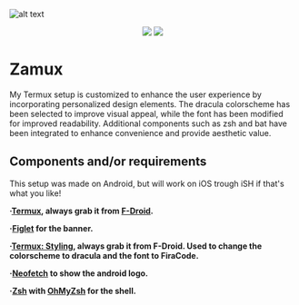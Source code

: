 ![alt text](https://github.com/zazaserty/Zamux/blob/main/attachments/setup.jpg)

<div align="center">

![](https://img.shields.io/github/last-commit/zazaserty/Zamux?style=flat-square&logo=)
![](https://img.shields.io/github/stars/zazaserty/Zamux?style=flat-square&logo=)
  
<div align="left">
  
# Zamux
My Termux setup is customized to enhance the user experience by incorporating personalized design elements. The dracula colorscheme has been selected to improve visual appeal, while the font has been modified for improved readability. Additional components such as zsh and bat have been integrated to enhance convenience and provide aesthetic value.

## Components and/or requirements

This setup was made on Android, but will work on iOS trough iSH if that's what you like!

**·[Termux](https://termux.dev/en/), always grab it from [F-Droid](https://f-droid.org/en/packages/com.termux/).**
  
**·[Figlet](https://figlet.org/) for the banner.**
  
**·[Termux: Styling](https://f-droid.org/en/packages/com.termux.styling/), always grab it from F-Droid. Used to change the colorscheme to dracula and the font to FiraCode.**
  
**·[Neofetch](https://github.com/dylanaraps/neofetch) to show the android logo.**
  
**·[Zsh](https://www.zsh.org/) with [OhMyZsh](https://ohmyz.sh/) for the shell.**
